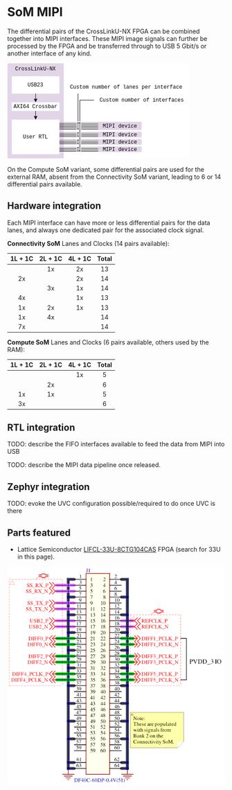# SoM MIPI

The differential pairs of the CrossLinkU-NX FPGA can be combined together into
MIPI interfaces. These MIPI image signals can further be processed by the FPGA
and be transferred through to USB 5 Gbit/s or another interface of any kind.

![](images/som_mipi_architecture.drawio.png)

On the Compute SoM variant, some differential pairs are used for the external
RAM, absent from the Connectivity SoM variant, leading to 6 or 14 differential
pairs available.


## Hardware integration

Each MIPI interface can have more or less differential pairs for the data lanes,
and always one dedicated pair for the associated clock signal.

**Connectivity SoM** Lanes and Clocks (14 pairs available):

| 1L + 1C | 2L + 1C | 4L + 1C | Total |
|:-------:|:-------:|:-------:|:-----:|
|         | 1x      | 2x      | 13    |
| 2x      |         | 2x      | 14    |
|         | 3x      | 1x      | 14    |
| 4x      |         | 1x      | 13    |
| 1x      | 2x      | 1x      | 13    |
| 1x      | 4x      |         | 14    |
| 7x      |         |         | 14    |

**Compute SoM** Lanes and Clocks (6 pairs available, others used by the RAM):

| 1L + 1C | 2L + 1C | 4L + 1C | Total |
|:-------:|:-------:|:-------:|:-----:|
|         |         | 1x      | 5     |
|         | 2x      |         | 6     |
| 1x      | 1x      |         | 5     |
| 3x      |         |         | 6     |


## RTL integration

TODO: describe the FIFO interfaces available to feed the data from MIPI into USB

TODO: describe the MIPI data pipeline once released.


## Zephyr integration

TODO: evoke the UVC configuration possible/required to do once UVC is there


## Parts featured

- Lattice Semiconductor
  [LIFCL-33U-8CTG104CAS](https://www.latticesemi.com/Products/FPGAandCPLD/CrossLink-NX)
  FPGA (search for 33U in this page).

![](images/som_mipi_schematic.png)

